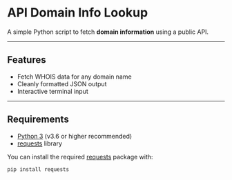 # API Domain Info Lookup

A simple Python script to fetch **domain information** using a public API.

---

## Features

- Fetch WHOIS data for any domain name
- Cleanly formatted JSON output
- Interactive terminal input

---

## Requirements

- [Python 3](https://www.python.org/) (v3.6 or higher recommended)
- [requests](https://pypi.org/project/requests/) library

You can install the required [requests](https://pypi.org/project/requests/) package with:

```
pip install requests
```

